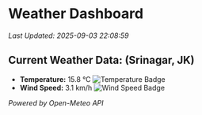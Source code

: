 
# Weather Dashboard

_Last Updated: 2025-09-03 22:08:59_

## Current Weather Data: (Srinagar, JK)
- **Temperature:** 15.8 °C ![Temperature Badge](https://img.shields.io/badge/Temperature-Low%20Temp-blue)
- **Wind Speed:** 3.1 km/h ![Wind Speed Badge](https://img.shields.io/badge/Wind%20Speed-Light%20Wind-blue)

*Powered by Open-Meteo API*
